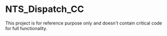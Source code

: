 # NTS_Dispatch_CC

This project is for reference purpose only and doesn't contain critical code for full functionality.  
